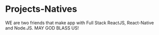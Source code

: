 # Projects-Natives
WE are two friends that make app with Full Stack ReactJS, React-Native and Node.JS.
MAY GOD BLASS US!
